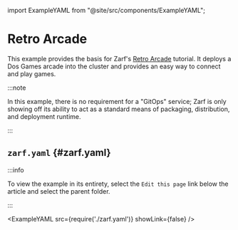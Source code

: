 import ExampleYAML from "@site/src/components/ExampleYAML";

# Retro Arcade

This example provides the basis for Zarf's [Retro Arcade](../../docs/6-zarf-tutorials/3-deploy-a-retro-arcade.md) tutorial.  It deploys a Dos Games arcade into the cluster and provides an easy way to connect and play games.

:::note

In this example, there is no requirement for a "GitOps" service; Zarf is only showing off its ability to act as a standard means of packaging, distribution, and deployment runtime.

:::

## `zarf.yaml` {#zarf.yaml}

:::info

To view the example in its entirety, select the `Edit this page` link below the article and select the parent folder.

:::

<ExampleYAML src={require('./zarf.yaml')} showLink={false} />
